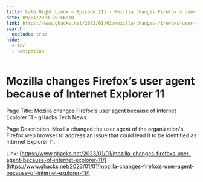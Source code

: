 ```yaml
---
title: Late Night Linux – Episode 211 - Mozilla changes Firefox’s user agent because of Internet Explorer 11
date: 09/01/2023 20:56:10
link: https://www.ghacks.net/2023/01/01/mozilla-changes-firefoxs-user-agent-because-of-internet-explorer-11/
search:
  exclude: true
hide:
  - toc
  - navigation
---
```


# Mozilla changes Firefox’s user agent because of Internet Explorer 11

Page Title: Mozilla changes Firefox's user agent because of Internet Explorer 11 - gHacks Tech News

Page Description: Mozilla changed the user agent of the organization's Firefox web browser to address an issue that could lead it to be identified as Internet Explorer 11. 

Link: [https://www.ghacks.net/2023/01/01/mozilla-changes-firefoxs-user-agent-because-of-internet-explorer-11/](https://www.ghacks.net/2023/01/01/mozilla-changes-firefoxs-user-agent-because-of-internet-explorer-11/)